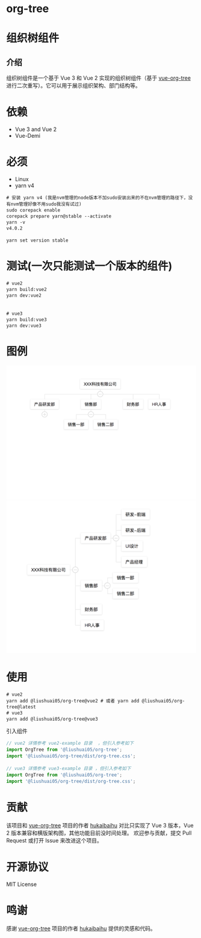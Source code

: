 # org-tree


# 组织树组件
## 介绍
组织树组件是一个基于 Vue 3 和 Vue 2 实现的组织树组件（基于 [vue-org-tree](https://github.com/hukaibaihu/vue-org-tree)进行二次重写）。它可以用于展示组织架构、部门结构等。
# 依赖
- Vue 3 and Vue 2
- Vue-Demi

# 必须
- Linux 
- yarn v4
```shell 
# 安装 yarn v4 (我是nvm管理的node版本不加sudo安装出来的不在nvm管理的路径下，没有nvm管理好像不用sudo我没有试过)
sudo corepack enable
corepack prepare yarn@stable --activate
yarn -v
v4.0.2

yarn set version stable
```
# 测试(一次只能测试一个版本的组件)
```shell
# vue2
yarn build:vue2
yarn dev:vue2


# vue3
yarn build:vue3
yarn dev:vue3
```

# 图例
![default](./doc/default.png)
![horizontal](./doc/horizontal.png)

# 使用
```shell
# vue2 
yarn add @liushuai05/org-tree@vue2 # 或者 yarn add @liushuai05/org-tree@latest
# vue3 
yarn add @liushuai05/org-tree@vue3
```

引入组件
```js
// vue2 详情参考 vue2-example 目录  ，但引入参考如下
import OrgTree from '@liushuai05/org-tree';
import '@liushuai05/org-tree/dist/org-tree.css';

// vue3 详情参考 vue3-example 目录 ，但引入参考如下
import OrgTree from '@liushuai05/org-tree';
import '@liushuai05/org-tree/dist/org-tree.css';

```

# 贡献
该项目和 [vue-org-tree](https://github.com/hukaibaihu/vue-org-tree) 项目的作者 [hukaibaihu](https://github.com/hukaibaihu) 对比只实现了 Vue 3 版本，Vue 2 版本兼容和横版架构图，其他功能目前没时间处理。
欢迎参与贡献，提交 Pull Request 或打开 Issue 来改进这个项目。



# 开源协议
MIT License

# 鸣谢

感谢 [vue-org-tree](https://github.com/hukaibaihu/vue-org-tree) 项目的作者 [hukaibaihu](https://github.com/hukaibaihu) 提供的灵感和代码。